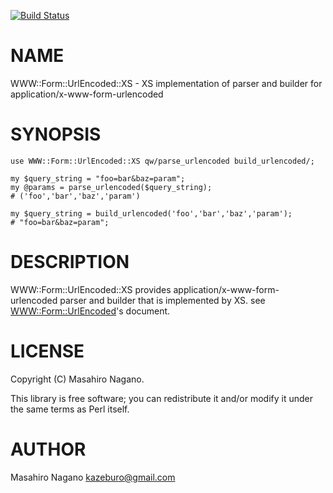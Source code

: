 [![Build Status](https://travis-ci.org/kazeburo/WWW-Form-UrlEncoded-XS.svg?branch=master)](https://travis-ci.org/kazeburo/WWW-Form-UrlEncoded-XS)
# NAME

WWW::Form::UrlEncoded::XS - XS implementation of parser and builder for application/x-www-form-urlencoded

# SYNOPSIS

    use WWW::Form::UrlEncoded::XS qw/parse_urlencoded build_urlencoded/;
    
    my $query_string = "foo=bar&baz=param";
    my @params = parse_urlencoded($query_string);
    # ('foo','bar','baz','param')
    
    my $query_string = build_urlencoded('foo','bar','baz','param');
    # "foo=bar&baz=param";

# DESCRIPTION

WWW::Form::UrlEncoded::XS provides application/x-www-form-urlencoded parser and builder 
that is implemented by XS. see [WWW::Form::UrlEncoded](https://metacpan.org/pod/WWW::Form::UrlEncoded)'s document.

# LICENSE

Copyright (C) Masahiro Nagano.

This library is free software; you can redistribute it and/or modify
it under the same terms as Perl itself.

# AUTHOR

Masahiro Nagano <kazeburo@gmail.com>
